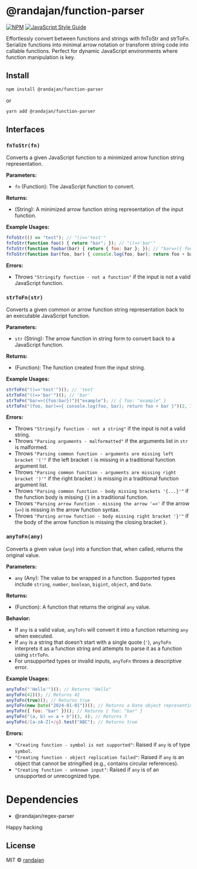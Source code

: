 # @randajan/function-parser

[![NPM](https://img.shields.io/npm/v/@randajan/function-parser.svg)](https://www.npmjs.com/package/@randajan/function-parser) [![JavaScript Style Guide](https://img.shields.io/badge/code_style-standard-brightgreen.svg)](https://standardjs.com)

Effortlessly convert between functions and strings with fnToStr and strToFn. Serialize functions into minimal arrow notation or transform string code into callable functions. Perfect for dynamic JavaScript environments where function manipulation is key.

## Install

```bash
npm install @randajan/function-parser
```

or

```bash
yarn add @randajan/function-parser
```

## Interfaces

### `fnToStr(fn)`

Converts a given JavaScript function to a minimized arrow function string representation.

**Parameters:**
- `fn` (Function): The JavaScript function to convert.

**Returns:**
- (String): A minimized arrow function string representation of the input function.

**Example Usages:**
```javascript
fnToStr(() => "test"); // "()=>'test'"
fnToStr(function foo() { return "bar"; }); // "()=>'bar'"
fnToStr(function foobar(bar) { return { foo: bar }; }); // "bar=>({ foo: bar })"
fnToStr(function bar(foo, bar) { console.log(foo, bar); return foo + bar; }); // "(foo, bar)=>{console.log(foo, bar); return foo + bar;}"
```

**Errors:**
- Throws `"Stringify function - not a function"` if the input is not a valid JavaScript function.


### `strToFn(str)`

Converts a given common or arrow function string representation back to an executable JavaScript function.

**Parameters:**
- `str` (String): The arrow function in string form to convert back to a JavaScript function.

**Returns:**
- (Function): The function created from the input string.

**Example Usages:**
```javascript
strToFn("()=>'test'")(); // 'test'
strToFn("()=>'bar'")(); // 'bar'
strToFn("bar=>({foo:bar})")("example"); // { foo: "example" }
strToFn("(foo, bar)=>{ console.log(foo, bar); return foo + bar }")(2, 3); // Logs 2, 3 and returns 5
```

**Errors:**
- Throws `"Stringify function - not a string"` if the input is not a valid string.
- Throws `"Parsing arguments - malformatted"` if the arguments list in `str` is malformed.
- Throws `"Parsing common function - arguments are missing left bracket '('"` if the left bracket `(` is missing in a traditional function argument list.
- Throws `"Parsing common function - arguments are missing right bracket ')'"` if the right bracket `)` is missing in a traditional function argument list.
- Throws `"Parsing common function - body missing brackets '{...}'"` if the function body is missing `{}` in a traditional function.
- Throws `"Parsing arrow function - missing the arrow '=>'` if the arrow (`=>`) is missing in the arrow function syntax.
- Throws `"Parsing arrow function - body missing right bracket '}'"` if the body of the arrow function is missing the closing bracket `}`.


### `anyToFn(any)`

Converts a given value (`any`) into a function that, when called, returns the original value.

**Parameters:**
- `any` (Any): The value to be wrapped in a function. Supported types include `string`, `number`, `boolean`, `bigint`, `object`, and `Date`.

**Returns:**
- (Function): A function that returns the original `any` value.

**Behavior:**
- If `any` is a valid value, `anyToFn` will convert it into a function returning `any` when executed.
- If `any` is a string that doesn’t start with a single quote (`'`), `anyToFn` interprets it as a function string and attempts to parse it as a function using `strToFn`.
- For unsupported types or invalid inputs, `anyToFn` throws a descriptive error.

**Example Usages:**
```javascript
anyToFn("'Hello'")(); // Returns "Hello"
anyToFn(42)(); // Returns 42
anyToFn(true)(); // Returns true
anyToFn(new Date("2024-01-01"))(); // Returns a Date object representing 2024-01-01
anyToFn({ foo: "bar" })(); // Returns { foo: "bar" }
anyToFn("(a, b) => a + b")(3, 4); // Returns 7
anyToFn(/[a-zA-Z]+/g).test("ABC"); // Returns true
```

**Errors:**
- `"Creating function - symbol is not supported"`: Raised if `any` is of type `symbol`.
- `"Creating function - object replication failed"`: Raised if `any` is an object that cannot be stringified (e.g., contains circular references).
- `"Creating function - unknown input"`: Raised if `any` is of an unsupported or unrecognized type.

# Dependencies

- @randajan/regex-parser

Happy hacking

## License

MIT © [randajan](https://github.com/randajan)
